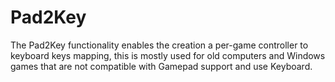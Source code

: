 # Pad2Key

The Pad2Key functionality enables the creation a per-game controller to keyboard keys mapping, this is mostly used for old computers and Windows games that are not compatible with Gamepad support and use Keyboard.

